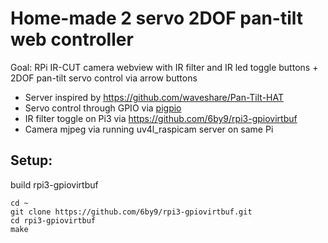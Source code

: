 # Home-made 2 servo 2DOF pan-tilt web controller

Goal: RPi IR-CUT camera webview with IR filter and IR led toggle buttons + 2DOF pan-tilt servo control via arrow buttons

- Server inspired by https://github.com/waveshare/Pan-Tilt-HAT
- Servo control through GPIO via [pigpio](https://abyz.me.uk/rpi/pigpio/)
- IR filter toggle on Pi3 via https://github.com/6by9/rpi3-gpiovirtbuf
- Camera mjpeg via running uv4l_raspicam server on same Pi

## Setup:

build rpi3-gpiovirtbuf  
```
cd ~
git clone https://github.com/6by9/rpi3-gpiovirtbuf.git
cd rpi3-gpiovirtbuf
make
```
